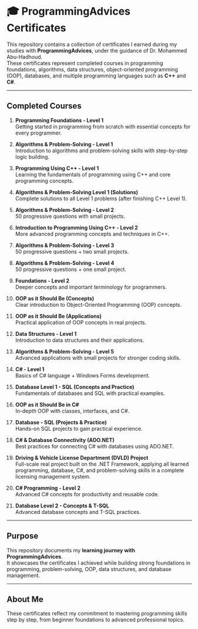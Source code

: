 # 🎓 ProgrammingAdvices Certificates

This repository contains a collection of certificates I earned during my studies with **ProgrammingAdvices**, under the guidance of Dr. Mohammed Abu-Hadhoud.  
These certificates represent completed courses in programming foundations, algorithms, data structures, object-oriented programming (OOP), databases, and multiple programming languages such as **C++** and **C#**.  

---

## Completed Courses

1. **Programming Foundations - Level 1**  
   Getting started in programming from scratch with essential concepts for every programmer.

2. **Algorithms & Problem-Solving - Level 1**  
   Introduction to algorithms and problem-solving skills with step-by-step logic building.

3. **Programming Using C++ - Level 1**  
   Learning the fundamentals of programming using C++ and core programming concepts.

4. **Algorithms & Problem-Solving Level 1 (Solutions)**  
   Complete solutions to all Level 1 problems (after finishing C++ Level 1).

5. **Algorithms & Problem-Solving - Level 2**  
   50 progressive questions with small projects.

6. **Introduction to Programming Using C++ - Level 2**  
   More advanced programming concepts and techniques in C++.

7. **Algorithms & Problem-Solving - Level 3**  
   50 progressive questions + two small projects.

8. **Algorithms & Problem-Solving - Level 4**  
   50 progressive questions + one small project.

9. **Foundations - Level 2**  
   Deeper concepts and important terminology for programmers.

10. **OOP as it Should Be (Concepts)**  
    Clear introduction to Object-Oriented Programming (OOP) concepts.

11. **OOP as it Should Be (Applications)**  
    Practical application of OOP concepts in real projects.

12. **Data Structures - Level 1**  
    Introduction to data structures and their applications.

13. **Algorithms & Problem-Solving - Level 5**  
    Advanced applications with small projects for stronger coding skills.

14. **C# - Level 1**  
    Basics of C# language + Windows Forms development.

15. **Database Level 1 - SQL (Concepts and Practice)**  
    Fundamentals of databases and SQL with practical examples.

16. **OOP as it Should Be in C#**  
    In-depth OOP with classes, interfaces, and C#.

17. **Database - SQL (Projects & Practice)**  
    Hands-on SQL projects to gain practical experience.

18. **C# & Database Connectivity (ADO.NET)**  
    Best practices for connecting C# with databases using ADO.NET.
    
19. **Driving & Vehicle License Department (DVLD) Project**  
    Full-scale real project built on the .NET Framework, applying all learned programming, database, C#, and problem-solving skills in a complete licensing management system.

20. **C# Programming - Level 2**  
    Advanced C# concepts for productivity and reusable code.

21. **Database Level 2 - Concepts & T-SQL**  
    Advanced database concepts and T-SQL practices.

---

## Purpose
This repository documents my **learning journey with ProgrammingAdvices**.  
It showcases the certificates I achieved while building strong foundations in programming, problem-solving, OOP, data structures, and database management.  

---

## About Me
These certificates reflect my commitment to mastering programming skills step by step, from beginner foundations to advanced professional topics.  
